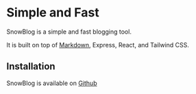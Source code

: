 # Simple and Fast

SnowBlog is a simple and fast blogging tool.

It is built on top of [Markdown](https://en.wikipedia.org/wiki/Markdown), Express, React, and Tailwind CSS.


## Installation

SnowBlog is available on [Github](git@github.com:snowmeister/SnowBlog.git)